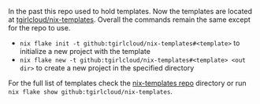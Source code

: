 In the past this repo used to hold templates. Now the templates are located at
[tgirlcloud/nix-templates](https://github.com/tgirlcloud/nix-templates).
Overall the commands remain the same except for the repo to use.

- `nix flake init -t github:tgirlcloud/nix-templates#<template>` to initialize
  a new project with the template
- `nix flake new -t github:tgirlcloud/nix-templates#<template> <out dir>` to
  create a new project in the specified directory

For the full list of templates check the [nix-templates
repo](https://github.com/tgirlcloud/nix-templates) directory or run `nix flake
show github:tgirlcloud/nix-templates`.
